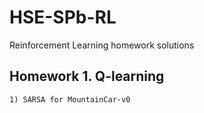 # HSE-SPb-RL
 Reinforcement Learning homework solutions

## Homework 1. Q-learning
    1) SARSA for MountainCar-v0
